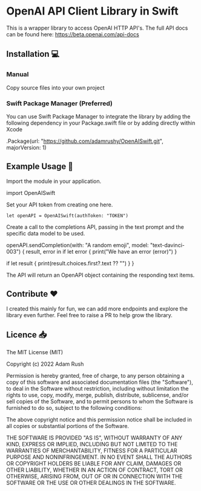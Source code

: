 # OpenAI API Client Library in Swift

This is a wrapper library to access OpenAI HTTP API's. The full API docs can be found here:
https://beta.openai.com/api-docs

## Installation 💻

### Manual

Copy source files into your own project

### Swift Package Manager (Preferred)

You can use Swift Package Manager to integrate the library by adding the following dependency in your Package.swift file or by adding directly within Xcode

.Package(url: "https://github.com/adamrushy/OpenAISwift.git", majorVersion: 1)

## Example Usage 🤩

Import the module in your application.

import OpenAISwift

Set your API token from creating one here.

`let openAPI = OpenAISwift(authToken: "TOKEN")`

Create a call to the completions API, passing in the text prompt and the specific data model to be used.

openAPI.sendCompletion(with: "A random emoji", model: "text-davinci-003") { result, error in
    if let error {
        print("We have an error \(error)")
    }
            
if let result {
    print(result.choices.first?.text ?? "")
    }
}

The API will return an OpenAPI object containing the responding text items.

## Contribute ❤️

I created this mainly for fun, we can add more endpoints and explore the library even further. Feel free to raise a PR to help grow the library.

## Licence 📥

The MIT License (MIT)

Copyright (c) 2022 Adam Rush

Permission is hereby granted, free of charge, to any person obtaining a copy of this software and associated documentation files (the "Software"), to deal in the Software without restriction, including without limitation the rights to use, copy, modify, merge, publish, distribute, sublicense, and/or sell copies of the Software, and to permit persons to whom the Software is furnished to do so, subject to the following conditions:

The above copyright notice and this permission notice shall be included in all copies or substantial portions of the Software.

THE SOFTWARE IS PROVIDED "AS IS", WITHOUT WARRANTY OF ANY KIND, EXPRESS OR IMPLIED, INCLUDING BUT NOT LIMITED TO THE WARRANTIES OF MERCHANTABILITY, FITNESS FOR A PARTICULAR PURPOSE AND NONINFRINGEMENT. IN NO EVENT SHALL THE AUTHORS OR COPYRIGHT HOLDERS BE LIABLE FOR ANY CLAIM, DAMAGES OR OTHER LIABILITY, WHETHER IN AN ACTION OF CONTRACT, TORT OR OTHERWISE, ARISING FROM, OUT OF OR IN CONNECTION WITH THE SOFTWARE OR THE USE OR OTHER DEALINGS IN THE SOFTWARE.
